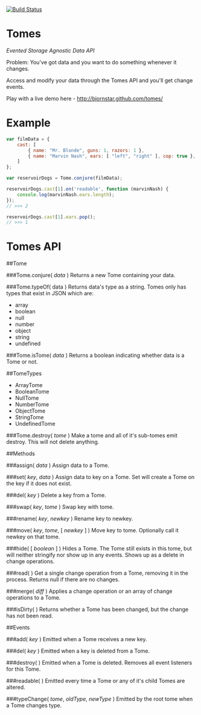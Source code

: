 [![Build Status](https://travis-ci.org/Wizcorp/node-tomes.png)](https://travis-ci.org/Wizcorp/node-tomes)

Tomes
=========

*Evented Storage Agnostic Data API*

Problem: You've got data and you want to do something whenever it changes.

Access and modify your data through the Tomes API and you'll get change events.

Play with a live demo here - http://bjornstar.github.com/tomes/

Example
=======
```javascript
var filmData = {
	cast: [
		{ name: "Mr. Blonde", guns: 1, razors: 1 },
		{ name: "Marvin Nash", ears: [ "left", "right" ], cop: true },
	]
};

var reservoirDogs = Tome.conjure(filmData);

reservoirDogs.cast[1].on('readable', function (marvinNash) {
	console.log(marvinNash.ears.length);
});
// >>> 2

reservoirDogs.cast[1].ears.pop();
// >>> 1
```

Tomes API
=========

##Tome

###Tome.conjure( *data* )
Returns a new Tome containing your data.

###Tome.typeOf( data )
Returns data's type as a string. Tomes only has types that exist in JSON which are:
 - array
 - boolean
 - null
 - number
 - object
 - string
 - undefined

###Tome.isTome( *data* )
Returns a boolean indicating whether data is a Tome or not.

##TomeTypes
 - ArrayTome
 - BooleanTome
 - NullTome
 - NumberTome
 - ObjectTome
 - StringTome
 - UndefinedTome

###Tome.destroy( *tome* )
Make a tome and all of it's sub-tomes emit destroy. This will not delete anything.

##Methods

###assign( *data* )
Assign data to a Tome.

###set( *key*, *data* )
Assign data to key on a Tome. Set will create a Tome on the key if it does not exist.

###del( *key* )
Delete a key from a Tome.

###swap( *key*, *tome* )
Swap key with tome.

###rename( *key*, *newkey* )
Rename key to newkey.

###move( *key*, *tome*, [ *newkey* ] )
Move key to tome. Optionally call it newkey on that tome.

###hide( [ *boolean* ] )
Hides a Tome. The Tome still exists in this tome, but will neither stringify nor show up in any events. Shows up as a delete in change operations.

###read( )
Get a single change operation from a Tome, removing it in the process. Returns null if there are no changes.

###merge( *diff* )
Applies a change operation or an array of change operations to a Tome.

###isDirty( )
Returns whether a Tome has been changed, but the change has not been read.

##Events

###add( *key* )
Emitted when a Tome receives a new key.

###del( *key* )
Emitted when a key is deleted from a Tome.

###destroy( )
Emitted when a Tome is deleted. Removes all event listeners for this Tome.

###readable( )
Emitted every time a Tome or any of it's child Tomes are altered. 

###typeChange( *tome*, *oldType*, *newType* )
Emitted by the root tome when a Tome changes type.

